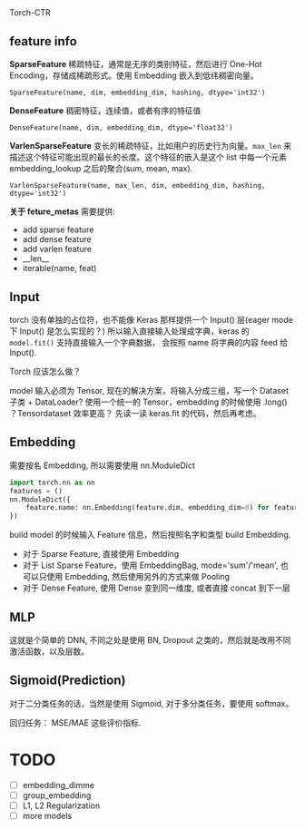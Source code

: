 ##
Torch-CTR

## feature info
**SparseFeature** 稀疏特征，通常是无序的类别特征，然后进行 One-Hot Encoding，存储成稀疏形式。使用 Embedding 嵌入到低纬稠密向量。

```
SparseFeature(name, dim, embedding_dim, hashing, dtype='int32') 
```

**DenseFeature** 稠密特征，连续值，或者有序的特征值

```
DenseFeature(name, dim, embedding_dim, dtype='float32')
```

**VarlenSparseFeature** 变长的稀疏特征，比如用户的历史行为向量。`max_len` 来描述这个特征可能出现的最长的长度。这个特征的嵌入是这个 list 中每一个元素 embedding_lookup 之后的聚合(sum, mean, max). 

```
VarlenSparseFeature(name, max_len, dim, embedding_dim, hashing, dtype='int32')
```

**关于 feture_metas** 需要提供:
- add sparse feature
- add dense feature
- add varlen feature
- \_\_len\_\_
- iterable(name, feat)


## Input
torch 没有单独的占位符，也不能像 Keras 那样提供一个 Input() 层(eager mode 下 Input() 是怎么实现的？)
所以输入直接输入处理成字典，keras 的 `model.fit()` 支持直接输入一个字典数据，
会按照 name 将字典的内容 feed 给 Input(). 

Torch 应该怎么做？

model 输入必须为 Tensor, 现在的解决方案，将输入分成三组，写一个 Dataset 子类 + DataLoader?
使用一个统一的 Tensor，embedding 的时候使用 .long() ？Tensordataset 效率更高？
先读一读 keras.fit 的代码，然后再考虑。



## Embedding
需要按名 Embedding, 所以需要使用 nn.ModuleDict
```python
import torch.nn as nn
features = ()
nn.ModuleDict({
    feature.name: nn.Embedding(feature.dim, embedding_dim=8) for feature in features
})
```

build model 的时候输入 Feature 信息，然后按照名字和类型 build Embedding.

* 对于 Sparse Feature, 直接使用 Embedding
* 对于 List Sparse Feature，使用 EmbeddingBag, mode='sum'/'mean', 也可以只使用 Embedding, 然后使用另外的方式来做 Pooling
* 对于 Dense Feature, 使用 Dense 变到同一维度, 或者直接 concat 到下一层


## MLP
这就是个简单的 DNN, 不同之处是使用 BN, Dropout 之类的，然后就是改用不同激活函数，以及层数。


## Sigmoid(Prediction)
对于二分类任务的话，当然是使用 Sigmoid, 对于多分类任务，要使用 softmax。

回归任务： MSE/MAE 这些评价指标.


# TODO
- [ ] embedding_dimme
- [ ] group_embedding
- [ ] L1, L2 Regularization 
- [ ] more models

